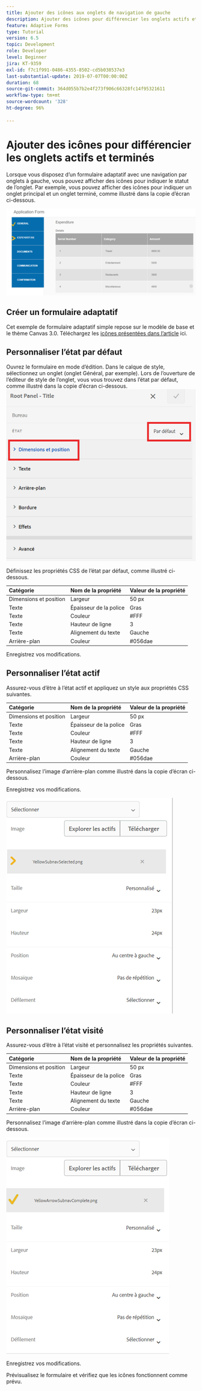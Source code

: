 ```yaml
---
title: Ajouter des icônes aux onglets de navigation de gauche
description: Ajouter des icônes pour différencier les onglets actifs et terminés
feature: Adaptive Forms
type: Tutorial
version: 6.5
topic: Development
role: Developer
level: Beginner
jira: KT-9359
exl-id: f7c1f991-0486-4355-8502-cd5b038537e3
last-substantial-update: 2019-07-07T00:00:00Z
duration: 68
source-git-commit: 364d055b7b2e4f273f906c66328fc14f95321611
workflow-type: tm+mt
source-wordcount: '328'
ht-degree: 96%

---
```


# Ajouter des icônes pour différencier les onglets actifs et terminés

Lorsque vous disposez d’un formulaire adaptatif avec une navigation par onglets à gauche, vous pouvez afficher des icônes pour indiquer le statut de l’onglet. Par exemple, vous pouvez afficher des icônes pour indiquer un onglet principal et un onglet terminé, comme illustré dans la copie d’écran ci-dessous.

![toolbar-spacing](assets/active-completed.png)

## Créer un formulaire adaptatif

Cet exemple de formulaire adaptatif simple repose sur le modèle de base et le thème Canvas 3.0.
Téléchargez les [icônes présentées dans l’article](assets/icons.zip) ici.


## Personnaliser l’état par défaut

Ouvrez le formulaire en mode d’édition.
Dans le calque de style, sélectionnez un onglet (onglet Général, par exemple).
Lors de l’ouverture de l’éditeur de style de l’onglet, vous vous trouvez dans l’état par défaut, comme illustré dans la copie d’écran ci-dessous.
![navigation-tab](assets/navigation-tab.png)

Définissez les propriétés CSS de l’état par défaut, comme illustré ci-dessous.

| Catégorie | Nom de la propriété | Valeur de la propriété |
|:---|:---|:---|
| Dimensions et position | Largeur | 50 px |
| Texte | Épaisseur de la police | Gras |
| Texte | Couleur | #FFF |
| Texte | Hauteur de ligne | 3 |
| Texte | Alignement du texte | Gauche |
| Arrière-plan | Couleur | #056dae |

Enregistrez vos modifications.

## Personnaliser l’état actif

Assurez-vous d’être à l’état actif et appliquez un style aux propriétés CSS suivantes.

| Catégorie | Nom de la propriété | Valeur de la propriété |
|:---|:---|:---|
| Dimensions et position | Largeur | 50 px |
| Texte | Épaisseur de la police | Gras |
| Texte | Couleur | #FFF |
| Texte | Hauteur de ligne | 3 |
| Texte | Alignement du texte | Gauche |
| Arrière-plan | Couleur | #056dae |

Personnalisez l’image d’arrière-plan comme illustré dans la copie d’écran ci-dessous.

Enregistrez vos modifications.



![active-state](assets/active-state.png)

## Personnaliser l’état visité

Assurez-vous d’être à l’état visité et personnalisez les propriétés suivantes.

| Catégorie | Nom de la propriété | Valeur de la propriété |
|:---|:---|:---|
| Dimensions et position | Largeur | 50 px |
| Texte | Épaisseur de la police | Gras |
| Texte | Couleur | #FFF |
| Texte | Hauteur de ligne | 3 |
| Texte | Alignement du texte | Gauche |
| Arrière-plan | Couleur | #056dae |

Personnalisez l’image d’arrière-plan comme illustré dans la copie d’écran ci-dessous.


![visited-state](assets/visited-state.png)

Enregistrez vos modifications.

Prévisualisez le formulaire et vérifiez que les icônes fonctionnent comme prévu.
